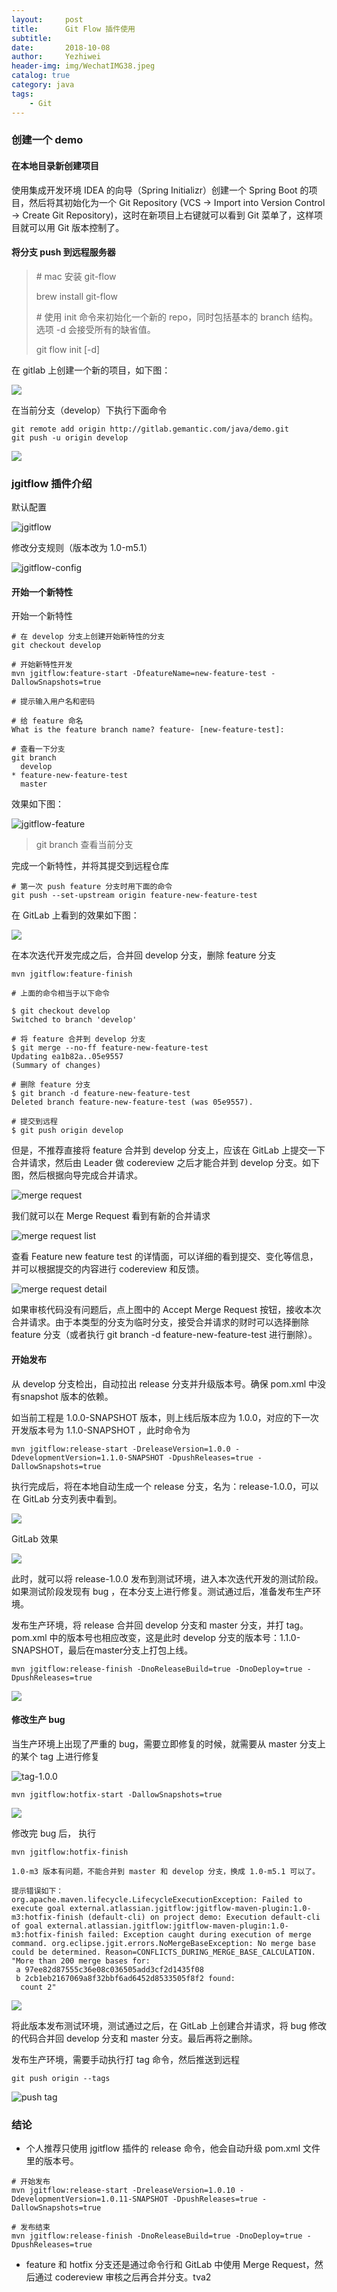 ```yaml
---
layout:     post
title:      Git Flow 插件使用
subtitle:   
date:       2018-10-08
author:     Yezhiwei
header-img: img/WechatIMG38.jpeg
catalog: true
category: java
tags:
    - Git
---
```



### 创建一个 demo

#### 在本地目录新创建项目

使用集成开发环境 IDEA 的向导（Spring Initializr）创建一个 Spring Boot 的项目，然后将其初始化为一个 Git Repository (VCS -> Import into Version Control -> Create Git Repository)，这时在新项目上右键就可以看到 Git 菜单了，这样项目就可以用 Git 版本控制了。

#### 将分支 push 到远程服务器

> \# mac 安装 git-flow 
> 
> brew install git-flow
> 
> \# 使用 init 命令来初始化一个新的 repo，同时包括基本的 branch 结构。选项 -d 会接受所有的缺省值。
> 
> git flow init [-d]

在 gitlab 上创建一个新的项目，如下图：

![](https://tva2.sinaimg.cn/large/006tNbRwly1fvzoisbvd8j31kw0vu75x.jpg)

在当前分支（develop）下执行下面命令

```
git remote add origin http://gitlab.gemantic.com/java/demo.git
git push -u origin develop
```

![](https://tva2.sinaimg.cn/large/006tNbRwly1fvzolijuxrj31kw0gsgmi.jpg)

### jgitflow 插件介绍

默认配置

![jgitflow](https://tva4.sinaimg.cn/large/006tNbRwly1fvzoziopxej31i20pa0v0.jpg)

修改分支规则（版本改为 1.0-m5.1）

![jgitflow-config](https://tva2.sinaimg.cn/large/006tNbRwly1fw2ywbpbhcj31ia0i2mz0.jpg)

#### 开始一个新特性

开始一个新特性

```
# 在 develop 分支上创建开始新特性的分支
git checkout develop

# 开始新特性开发
mvn jgitflow:feature-start -DfeatureName=new-feature-test -DallowSnapshots=true

# 提示输入用户名和密码

# 给 feature 命名
What is the feature branch name? feature- [new-feature-test]:

# 查看一下分支
git branch
  develop
* feature-new-feature-test
  master
```
效果如下图：

![jgitflow-feature](https://tva4.sinaimg.cn/large/006tNbRwly1fw2z74xgcpj31be0ksjsd.jpg)

> git branch 查看当前分支

完成一个新特性，并将其提交到远程仓库

```
# 第一次 push feature 分支时用下面的命令
git push --set-upstream origin feature-new-feature-test
```

在 GitLab 上看到的效果如下图：

![](https://tva2.sinaimg.cn/large/006tNbRwly1fw32ajy2taj31kw0jkta1.jpg)

在本次迭代开发完成之后，合并回 develop 分支，删除 feature 分支

```
mvn jgitflow:feature-finish

# 上面的命令相当于以下命令

$ git checkout develop
Switched to branch 'develop'

# 将 feature 合并到 develop 分支
$ git merge --no-ff feature-new-feature-test
Updating ea1b82a..05e9557
(Summary of changes)

# 删除 feature 分支
$ git branch -d feature-new-feature-test
Deleted branch feature-new-feature-test (was 05e9557).

# 提交到远程
$ git push origin develop
```

但是，不推荐直接将 feature 合并到 develop 分支上，应该在 GitLab 上提交一下合并请求，然后由 Leader 做 codereview 之后才能合并到 develop 分支。如下图，然后根据向导完成合并请求。

![merge request](https://tva2.sinaimg.cn/large/006tNbRwly1fw32ka4xgyj31kw0hcjsp.jpg)

我们就可以在 Merge Request 看到有新的合并请求

![merge request list](https://tva4.sinaimg.cn/large/006tNbRwly1fw32o1rcwij31kw0fcmy5.jpg)

查看 Feature new feature test 的详情面，可以详细的看到提交、变化等信息，并可以根据提交的内容进行 codereview 和反馈。

![merge request detail](https://tva4.sinaimg.cn/large/006tNbRwly1fw32qvhl9oj31kw0v3n06.jpg)

如果审核代码没有问题后，点上图中的 Accept Merge Request 按钮，接收本次合并请求。由于本类型的分支为临时分支，接受合并请求的财时可以选择删除 feature 分支（或者执行 git branch -d feature-new-feature-test 进行删除）。

#### 开始发布

从 develop 分支检出，自动拉出 release 分支并升级版本号。确保 pom.xml 中没有snapshot 版本的依赖。

如当前工程是 1.0.0-SNAPSHOT 版本，则上线后版本应为 1.0.0，对应的下一次开发版本号为 1.1.0-SNAPSHOT ，此时命令为

```
mvn jgitflow:release-start -DreleaseVersion=1.0.0 -DdevelopmentVersion=1.1.0-SNAPSHOT -DpushReleases=true -DallowSnapshots=true
```

执行完成后，将在本地自动生成一个 release 分支，名为：release-1.0.0，可以在 GitLab 分支列表中看到。

![](https://tva2.sinaimg.cn/large/006tNbRwly1fw339bhvc3j31kw0qrafp.jpg)

GitLab 效果

![](https://tva2.sinaimg.cn/large/006tNbRwly1fw33b5520ij31kw0h7jsr.jpg)

此时，就可以将 release-1.0.0 发布到测试环境，进入本次迭代开发的测试阶段。如果测试阶段发现有 bug ，在本分支上进行修复。测试通过后，准备发布生产环境。

发布生产环境，将 release 合并回 develop 分支和 master 分支，并打 tag。pom.xml 中的版本号也相应改变，这是此时 develop 分支的版本号：1.1.0-SNAPSHOT，最后在master分支上打包上线。

```
mvn jgitflow:release-finish -DnoReleaseBuild=true -DnoDeploy=true -DpushReleases=true
```

![](https://tva2.sinaimg.cn/large/006tNbRwly1fw33yn5gcmj31d60xggpr.jpg)

#### 修改生产 bug

当生产环境上出现了严重的 bug，需要立即修复的时候，就需要从 master 分支上的某个 tag 上进行修复

![tag-1.0.0](https://tva2.sinaimg.cn/large/006tNbRwly1fw343gpg2lj30xe0pidi1.jpg)

```
mvn jgitflow:hotfix-start -DallowSnapshots=true
```

![](https://tva2.sinaimg.cn/large/006tNbRwly1fw34hoeo0kj30yc1760x8.jpg)

修改完 bug 后， 执行

```
mvn jgitflow:hotfix-finish

1.0-m3 版本有问题，不能合并到 master 和 develop 分支，换成 1.0-m5.1 可以了。

提示错误如下：
org.apache.maven.lifecycle.LifecycleExecutionException: Failed to execute goal external.atlassian.jgitflow:jgitflow-maven-plugin:1.0-m3:hotfix-finish (default-cli) on project demo: Execution default-cli of goal external.atlassian.jgitflow:jgitflow-maven-plugin:1.0-m3:hotfix-finish failed: Exception caught during execution of merge command. org.eclipse.jgit.errors.NoMergeBaseException: No merge base could be determined. Reason=CONFLICTS_DURING_MERGE_BASE_CALCULATION. "More than 200 merge bases for:
 a 97ee82d87555c36e08c036505add3cf2d1435f08
 b 2cb1eb2167069a8f32bbf6ad6452d8533505f8f2 found:
  count 2"
```

![](https://tva4.sinaimg.cn/large/006tNbRwly1fw35519k78j31ga0segob.jpg)

将此版本发布测试环境，测试通过之后，在 GitLab 上创建合并请求，将 bug 修改的代码合并回 develop 分支和 master 分支。最后再将之删除。

发布生产环境，需要手动执行打 tag 命令，然后推送到远程

```
git push origin --tags
```

![push tag](https://tva2.sinaimg.cn/large/006tNbRwly1fw362vpcvoj30rg0kmtac.jpg)

### 结论

* 个人推荐只使用 jgitflow 插件的 release 命令，他会自动升级 pom.xml 文件里的版本号。

```
# 开始发布
mvn jgitflow:release-start -DreleaseVersion=1.0.10 -DdevelopmentVersion=1.0.11-SNAPSHOT -DpushReleases=true -DallowSnapshots=true

# 发布结束
mvn jgitflow:release-finish -DnoReleaseBuild=true -DnoDeploy=true -DpushReleases=true
```

* feature 和 hotfix 分支还是通过命令行和 GitLab 中使用 Merge Request，然后通过 codereview 审核之后再合并分支。tva2
